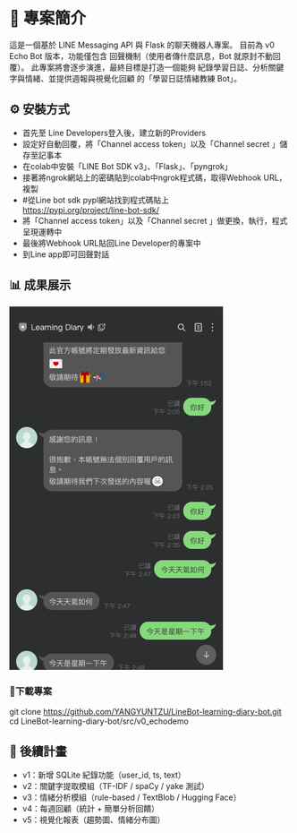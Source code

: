 # 📌 專案簡介
這是一個基於 LINE Messaging API 與 Flask 的聊天機器人專案。
目前為 v0 Echo Bot 版本，功能僅包含 回聲機制（使用者傳什麼訊息，Bot 就原封不動回覆）。
此專案將會逐步演進，最終目標是打造一個能夠 紀錄學習日誌、分析關鍵字與情緒、並提供週報與視覺化回顧 的「學習日誌情緒教練 Bot」。

## ⚙️ 安裝方式
- 首先至 Line Developers登入後，建立新的Providers
- 設定好自動回覆，將「Channel access token」以及「Channel secret 」儲存至記事本
- 在colab中安裝「LINE Bot SDK v3」、「Flask」、「pyngrok」
- 接著將ngrok網站上的密碼貼到colab中ngrok程式碼，取得Webhook URL，複製
- #從Line bot sdk pypl網站找到程式碼貼上  
https://pypi.org/project/line-bot-sdk/
- 將「Channel access token」以及「Channel secret 」做更換，執行，程式呈現運轉中
- 最後將Webhook URL貼回Line Developer的專案中
- 到Line app即可回聲對話

## 📊 成果展示
![v.0回聲測試](../../images/v0_EchoDemo.png)  

### 🚀下載專案
git clone https://github.com/YANGYUNTZU/LineBot-learning-diary-bot.git  
cd LineBot-learning-diary-bot/src/v0_echodemo


## 📅 後續計畫
- v1：新增 SQLite 紀錄功能（user_id, ts, text）
- v2：關鍵字提取模組（TF-IDF / spaCy / yake 測試）
- v3：情緒分析模組（rule-based / TextBlob / Hugging Face）
- v4：每週回顧（統計 + 簡單分析回饋）
- v5：視覺化報表（趨勢圖、情緒分布圖）

